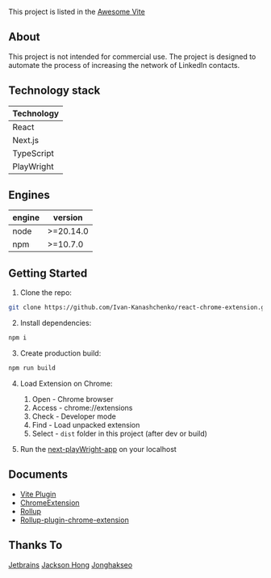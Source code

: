 This project is listed in the [Awesome Vite](https://github.com/vitejs/awesome-vite)

## About

This project is not intended for commercial use. The project is designed to automate the process of increasing the network of LinkedIn contacts.

## Technology stack

| Technology |
| ---------- |
| React      |
| Next.js    |
| TypeScript |
| PlayWright |

## Engines

| engine | version   |
| ------ | --------- |
| node   | >=20.14.0 |
| npm    | >=10.7.0  |

## Getting Started

1. Clone the repo:

```bash
git clone https://github.com/Ivan-Kanashchenko/react-chrome-extension.git
```

2. Install dependencies:

```bash
npm i
```

3. Create production build:

```bash
npm run build
```

4. Load Extension on Chrome:

   1. Open - Chrome browser
   2. Access - chrome://extensions
   3. Check - Developer mode
   4. Find - Load unpacked extension
   5. Select - `dist` folder in this project (after dev or build)

5. Run the [next-playWright-app](https://github.com/Ivan-Kanashchenko/next-playwright-app.git) on your localhost

## Documents

- [Vite Plugin](https://vitejs.dev/guide/api-plugin.html)
- [ChromeExtension](https://developer.chrome.com/docs/extensions/mv3/)
- [Rollup](https://rollupjs.org/guide/en/)
- [Rollup-plugin-chrome-extension](https://www.extend-chrome.dev/rollup-plugin)

## Thanks To

[Jetbrains](https://jb.gg/OpenSourceSupport)
[Jackson Hong](https://www.linkedin.com/in/j-acks0n/)
[Jonghakseo](https://nookpi.tistory.com/)
